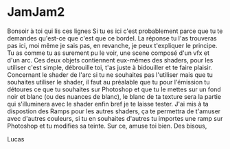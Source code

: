 # JamJam2

Bonsoir à toi qui lis ces lignes
Si tu es ici c'est probablement parce que tu te demandes qu'est-ce que c'est que ce bordel.
La réponse tu l'as trouveras pas ici, moi même je sais pas, en revanche, je peux t'expliquer le principe.
Tu as comme tu as surement pu le voir, une scene composé d'un vfx et d'un arc.
Ces deux objets contiennent eux-mêmes des shaders, pour les utiliser c'est simple, débrouille toi, t'as juste à bidouiller et te faire plaisir.
Concernant le shader de l'arc si tu ne souhaites pas l'utiliser mais que tu souhaites utiliser le shader, il faut au préalable que tu pour l'émission tu détoures ce que tu souhaites sur Photoshop et que tu le mettes sur un fond noir et blanc (ou des nuances de blanc), le blanc de ta texture sera la partie qui s'illuminera avec le shader enfin bref je te laisse tester.
J'ai mis à ta dispostion des Ramps pour les autres shaders, ça te permettra de t'amuser avec d'autres couleurs, si tu en souhaites d'autres tu importes une ramp sur Photoshop et tu modifies sa teinte.
Sur ce, amuse toi bien.
Des bisous, 

Lucas